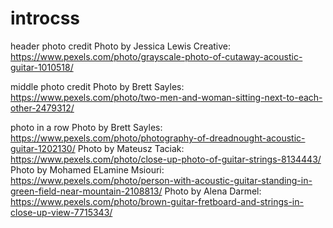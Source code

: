 # introcss
header photo credit
Photo by Jessica Lewis Creative: https://www.pexels.com/photo/grayscale-photo-of-cutaway-acoustic-guitar-1010518/

middle photo credit 
Photo by Brett Sayles: https://www.pexels.com/photo/two-men-and-woman-sitting-next-to-each-other-2479312/

photo in a row 
Photo by Brett Sayles: https://www.pexels.com/photo/photography-of-dreadnought-acoustic-guitar-1202130/
Photo by Mateusz Taciak: https://www.pexels.com/photo/close-up-photo-of-guitar-strings-8134443/
Photo by Mohamed ELamine  Msiouri: https://www.pexels.com/photo/person-with-acoustic-guitar-standing-in-green-field-near-mountain-2108813/
Photo by Alena Darmel: https://www.pexels.com/photo/brown-guitar-fretboard-and-strings-in-close-up-view-7715343/
